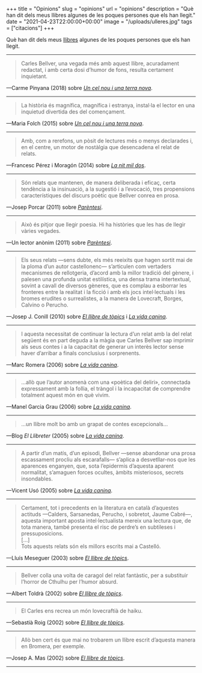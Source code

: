 +++
title = "Opinions"
slug = "opinions"
url = "opinions"
description = "Què han dit dels meus llibres algunes de les poques persones que els han llegit."
date = "2021-04-23T22:00:00+00:00"
image = "/uploads/ulleres.jpg"
tags = ["citacions"]
+++

Què han dit dels meus [llibres](/llibres/) algunes de les poques persones que els han llegit.

<hr>

<a name="2018.1"></a>

> Carles Bellver, una vegada més amb aquest llibre, acuradament redactat, i amb certa dosi d’humor de fons, resulta certament inquietant.

—Carme Pinyana (2018) sobre [*Un cel nou i una terra nova*](/llibres/uncelnouiunaterranova/).

<hr>

<a name="2015.1"></a>

> La història és magnífica, magnífica i estranya, instal·la el lector en una inquietud divertida des del començament.

—Maria Folch (2015) sobre [*Un cel nou i una terra nova*](/llibres/uncelnouiunaterranova/).

<hr>

<a name="2014.1"></a>

> Amb, com a rerefons, un pòsit de lectures més o menys declarades i, en el centre, un motor de nostàlgia que desencadena el relat de relats.

—Francesc Pérez i Moragón (2014) sobre [*La nit mil dos*](/llibres/lanitmildos/).

<hr>

<a name="2011.1"></a>

> Són relats que mantenen, de manera deliberada i eficaç, certa tendència a la insinuació, a la sugestió i a l’evocació, tres propensions característiques del discurs poètic que Bellver conrea en prosa.

—Josep Porcar (2011) sobre [*Parèntesi*](/llibres/parentesi/).

<hr>

<a name="2011.2"></a>

> Això és pitjor que llegir poesia. Hi ha històries que les has de llegir vàries vegades.

—Un lector anònim (2011) sobre [*Parèntesi*](/llibres/parentesi/).

<hr>

<a name="2010.1"></a>

> Els seus relats —sens dubte, els més reeixits que hagen sortit mai de la ploma d’un autor castellonenc— s’articulen com vertaders mecanismes de rellotgeria, d’acord amb la millor tradició del gènere, i palesen una profunda unitat estilística, una densa trama intertextual, sovint a cavall de diversos gèneres, que es complau a esborrar les fronteres entre la realitat i la ficció i amb els jocs intel·lectuals i les bromes erudites o surrealistes, a la manera de Lovecraft, Borges, Calvino o Perucho.

—Josep J. Conill (2010) sobre [*El llibre de tòpics*](/llibres/elllibredetopics/) i [*La vida canina*](/llibres/lavidacanina/).

<hr>

<a name="2006.1"></a>

> I aquesta necessitat de continuar la lectura d’un relat amb la del relat següent és en part deguda a la màgia que Carles Bellver sap imprimir als seus contes i a la capacitat de generar un interès lector sense haver d’arribar a finals conclusius i sorprenents.

—Marc Romera (2006) sobre [*La vida canina*](/llibres/lavidacanina/).

<hr>

<a name="2006.2"></a>

> …allò que l’autor anomenà com una «poètica del deliri», connectada expressament amb la follia, el tràngol i la incapacitat de comprendre totalment aquest món en què vivim.

—Manel Garcia Grau (2006) sobre [*La vida canina*](/llibres/lavidacanina/).

<hr>

<a name="2005.1"></a>

> …un llibre molt bo amb un grapat de contes excepcionals…

—Blog *El Llibreter* (2005) sobre [*La vida canina*](/llibres/lavidacanina/).

<hr>

<a name="2005.2"></a>

> A partir d’un matís, d’un episodi, Bellver —sense abandonar una prosa escassament procliu als escarafalls— s’aplica a desvetllar-nos que les aparences enganyen, que, sota l’epidermis d’aquesta aparent normalitat, s’amaguen forces ocultes, àmbits misteriosos, secrets insondables.

—Vicent Usó (2005) sobre [*La vida canina*](/llibres/lavidacanina/).

<hr>

<a name="2003.1"></a>

> Certament, tot i precedents en la literatura en català d’aquestes actituds —Calders, Sarsanedas, Perucho, i sobretot, Jaume Cabré—, aquesta important aposta intel·lectualista mereix una lectura que, de tota manera, també presenta el risc de perdre’s en subtileses i pressuposicions.  
> \[…]  
> Tots aquests relats són els millors escrits mai a Castelló.

—Lluís Meseguer (2003) sobre [*El llibre de tòpics*](/llibres/elllibredetopics/).

<hr>

<a name="2002.1"></a>

> Bellver colla una volta de caragol del relat fantàstic, per a substituir l’horror de Cthulhu per l’humor absurd.

—Albert Toldrà (2002) sobre [*El llibre de tòpics*](/llibres/elllibredetopics/).

<hr>

<a name="2002.2"></a>

> El Carles ens recrea un món lovecraftià de haiku.

—Sebastià Roig (2002) sobre [*El llibre de tòpics*](/llibres/elllibredetopics/).

<hr>

<a name="2002.3"></a>

> Allò ben cert és que mai no trobarem un llibre escrit d’aquesta manera en Bromera, per exemple.

—Josep A. Mas (2002) sobre [*El llibre de tòpics*](/llibres/elllibredetopics/).

<hr>
